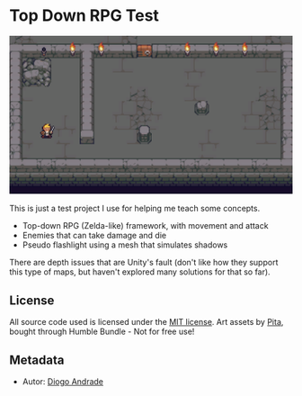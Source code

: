 # Top Down RPG Test

![TopDownRPG](screenshots/screen01.png)

This is just a test project I use for helping me teach some concepts.

* Top-down RPG (Zelda-like) framework, with movement and attack
* Enemies that can take damage and die
* Pseudo flashlight using a mesh that simulates shadows
  
There are depth issues that are Unity's fault (don't like how they support this type 
of maps, but haven't explored many solutions for that so far).

## License

All source code used is licensed under the [MIT license](LICENSE).
Art assets by [Pita], bought through Humble Bundle - Not for free use!

## Metadata

* Autor: [Diogo Andrade]

[Diogo Andrade]:https://github.com/DiogoDeAndrade
[Pita]:https://silverdeluxe.tumblr.com/about
